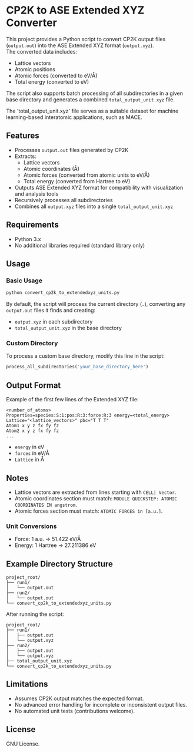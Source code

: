 # CP2K to ASE Extended XYZ Converter

This project provides a Python script to convert CP2K output files (`output.out`) into the ASE Extended XYZ format (`output.xyz`).  
The converted data includes:

- Lattice vectors
- Atomic positions
- Atomic forces (converted to eV/Å)
- Total energy (converted to eV)

The script also supports batch processing of all subdirectories in a given base directory and generates a combined `total_output_unit.xyz` file.

The 'total_output_unit.xyz' file serves as a suitable dataset for machine learning-based interatomic applications, such as MACE.

## Features

- Processes `output.out` files generated by CP2K
- Extracts:
  - Lattice vectors
  - Atomic coordinates (Å)
  - Atomic forces (converted from atomic units to eV/Å)
  - Total energy (converted from Hartree to eV)
- Outputs ASE Extended XYZ format for compatibility with visualization and analysis tools
- Recursively processes all subdirectories
- Combines all `output.xyz` files into a single `total_output_unit.xyz`

## Requirements

- Python 3.x
- No additional libraries required (standard library only)

## Usage

### Basic Usage

```bash
python convert_cp2k_to_extendedxyz_units.py
```

By default, the script will process the current directory (`.`), converting any `output.out` files it finds and creating:
- `output.xyz` in each subdirectory
- `total_output_unit.xyz` in the base directory

### Custom Directory

To process a custom base directory, modify this line in the script:

```python
process_all_subdirectories('your_base_directory_here')
```

## Output Format

Example of the first few lines of the Extended XYZ file:

```
<number_of_atoms>
Properties=species:S:1:pos:R:3:force:R:3 energy=<total_energy> Lattice="<lattice_vectors>" pbc="T T T"
Atom1 x y z fx fy fz
Atom2 x y z fx fy fz
...
```

- `energy` in eV
- `forces` in eV/Å
- `Lattice` in Å

## Notes

- Lattice vectors are extracted from lines starting with `CELL| Vector`.
- Atomic coordinates section must match: `MODULE QUICKSTEP: ATOMIC COORDINATES IN angstrom`.
- Atomic forces section must match: `ATOMIC FORCES in [a.u.]`.

### Unit Conversions

- Force: 1 a.u. → 51.422 eV/Å
- Energy: 1 Hartree → 27.211386 eV

## Example Directory Structure

```
project_root/
├── run1/
│   └── output.out
├── run2/
│   └── output.out
└── convert_cp2k_to_extendedxyz_units.py
```

After running the script:

```
project_root/
├── run1/
│   ├── output.out
│   └── output.xyz
├── run2/
│   ├── output.out
│   └── output.xyz
├── total_output_unit.xyz
└── convert_cp2k_to_extendedxyz_units.py
```

## Limitations

- Assumes CP2K output matches the expected format.
- No advanced error handling for incomplete or inconsistent output files.
- No automated unit tests (contributions welcome).

## License

GNU License.
